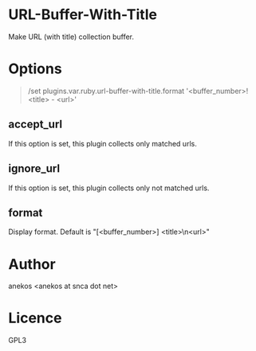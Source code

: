 
URL-Buffer-With-Title
=====================

Make URL (with title) collection buffer.


Options
=======

> /set plugins.var.ruby.url-buffer-with-title.format '&lt;buffer_number&gt;! &lt;title&gt; - &lt;url&gt;'

## accept_url

If this option is set, this plugin collects only matched urls.

## ignore_url

If this option is set, this plugin collects only not matched urls.

## format

Display format.
Default is &quot;[&lt;buffer_number&gt;] &lt;title&gt;\n&lt;url&gt;&quot;


Author
======

anekos &lt;anekos at snca dot net&gt;


Licence
=======

GPL3

